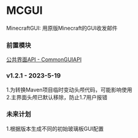 # MCGUI  
MinecraftGUI: 用原版Minecraft的GUI收发邮件  
  
### 前置模块
[公共界面API - CommonGUIAPI](../CommonGUIAPI)  
  
### v1.2.1 - 2023-5-19  
1.为转换Maven项目临时变动头颅代码，可能影响使用  
2.主界面头颅已默认移除，防止1.7用户报错  
  
### 未来计划  
1.根据版本生成不同的初始玻璃板GUI配置
